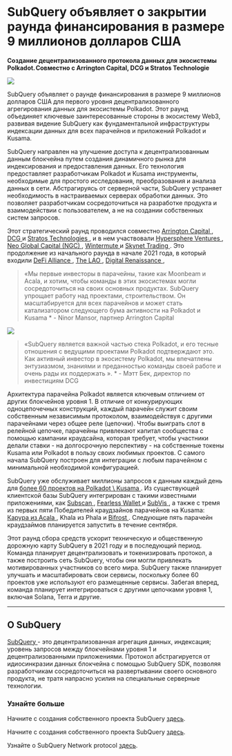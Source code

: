 # SubQuery объявляет о закрытии раунда финансирования в размере 9 миллионов долларов США

**Создание децентрализованного протокола данных для экосистемы Polkadot. Совместно с Arrington Capital, DCG и Stratos Technologie**

![](https://cdn-images-1.medium.com/max/1600/0*PR4oqrB9Am03VseR)

SubQuery объявляет о раунде финансирования в размере 9 миллионов долларов США для первого уровня децентрализованного агрегирования данных для экосистемы Polkadot. Этот раунд объединяет ключевые заинтересованные стороны в экосистему Web3, развивая видение SubQuery как фундаментальной инфраструктуры индексации данных для всех парачейнов и приложений Polkadot и Kusama.

SubQuery направлен на улучшение доступа к децентрализованным данным блокчейна путем создания динамичного рынка для индексирования и предоставления данных. Его технология предоставляет разработчикам Polkadot и Kusama инструменты, необходимые для простого исследования, преобразования и анализа данных в сети. Абстрагируясь от серверной части, SubQuery устраняет необходимость в настраиваемых серверах обработки данных. Это позволяет разработчикам сосредоточиться на разработке продукта и взаимодействии с пользователем, а не на создании собственных систем запросов.

Этот стратегический раунд проводился совместно [ Arrington Capital ](https://arringtonxrpcapital.com/), [ DCG ](https://dcg.co/) и [ Stratos Technologies ](https://www.stratoslp.com/), и в нем участвовали [ Hypersphere Ventures ](https://hypersphere.ventures/), [ Neo Global Capital (NGC) ](http://ngc.fund/), [ Wintermute ](https://www.wintermute.com/) и [ Skynet Trading ](http://skynettrading.com/). Это продолжение из начального раунда в начале 2021 года, в который входили [ DeFi Alliance ](https://defialliance.co/), [ The LAO ](https://www.thelao.io/), [ Digital Renaissance ](https://drf.ee/),

> «Мы первые инвесторы в парачейны, такие как Moonbeam и Acala, и хотим, чтобы команды в этих экосистемах могли сосредоточиться на своих основных продуктах. SubQuery упрощает работу над проектами, строительством. Он масштабируется для всех парачейнов и может стать катализатором следующего бума активности на Polkadot и Kusama * - Ninor Mansor, партнер Arrington Capital

![](https://cdn-images-1.medium.com/max/1600/1*j4VHuY_BgjkYv_bQ6_DmcQ.gif)

> «SubQuery является важной частью стека Polkadot, и его тесные отношения с ведущими проектами Polkadot подтверждают это. Как активный инвестор в экосистему Polkadot, мы впечатлены энтузиазмом, знаниями и преданностью команды своей работе и очень рады их поддержать ». * - Мэтт Бек, директор по инвестициям DCG

Архитектура парачейна Polkadot является ключевым отличием от других блокчейнов уровня 1. В отличие от конкурирующих одноцепочечных конструкций, каждый парачейн служит своим собственным независимым протоколом, взаимодействуя с другими парачейнами через общее реле (цепочки). Чтобы выиграть слот в релейной цепочке, парачейны привлекают капитал сообщества с помощью кампании краудсайна, которая требует, чтобы участники делали ставки - на долгосрочную перспективу - на собственные токены Kusama или Polkadot в пользу своих любимых проектов. С самого начала SubQuery построен для интеграции с любым парачейном с минимальной необходимой конфигурацией.

SubQuery уже обслуживает миллионы запросов к данным каждый день для [ более 60 проектов на Polkadot \ Kusama ](https://explorer.subquery.network/). Из существующей клиентской базы SubQuery интегрирован с такими известными приложениями, как [ Subscan ](https://subquery.medium.com/subscans-multi-signature-tool-powered-by-subquery-926da3e4fc25), [ Fearless Wallet ](https://explorer.subquery.network/subquery/ef1rspb/fearless-wallet) и [ SubVis ](https://subquery.medium.com/explore-kusama-auctions-with-subvis-io-and-subquery-522351538d17), а также с тремя из первых пяти Победителей краудзайнов парачейнов на Kusama: [ Карура из Acala ](https://subquery.medium.com/karura-integrates-with-subquery-to-aggregate-and-serve-defi-data-to-kusama-builders-d34f0e722311), Khala из Phala и [ Bifrost ](https://subquery.medium.com/bifrost-chooses-subquery-to-provide-the-data-for-their-new-dapp-c8005ee54f38). Следующие пять парачейн краудзаймов планируется запустить в течение сентября.

Этот раунд сбора средств ускорит техническую и общественную дорожную карту SubQuery в 2021 году и в последующий период. Команда планирует децентрализовать и токенизировать протокол, а также построить сеть SubQuery, чтобы они могли привлекать мотивированных участников со всего мира. SubQuery также планирует улучшать и масштабировать свои сервисы, поскольку более 60 проектов уже используют его размещенные сервисы. Забегая вперед, команда планирует интегрироваться с другими цепочками уровня 1, включая Solana, Terra и другие.

* * * * *

## О SubQuery

[ SubQuery ](https://subquery.network) - это децентрализованная агрегация данных, индексация; уровень запросов между блокчейнами уровня 1 и децентрализованными приложениями. Протокол абстрагируется от идиосинкразии данных блокчейна с помощью SubQuery SDK, позволяя разработчикам сосредоточиться на развертывании своего основного продукта, не тратя напрасно усилия на специальные серверные технологии.

### Узнайте больше

Начните с создания собственного проекта SubQuery [здесь](https://doc.subquery.network/).

Начните с создания собственного проекта SubQuery [здесь](https://doc.subquery.network/).

Узнайте о SubQuery Network protocol [здесь](https://static.subquery.network/whitepaper.pdf).